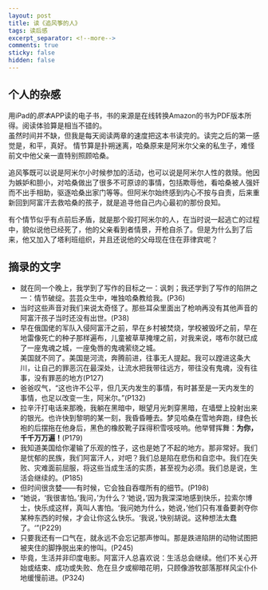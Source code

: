 ```yaml
---
layout: post
title: 读《追风筝的人》
tags: 读后感
excerpt_separator: <!--more-->
comments: true
sticky: false
hidden: false
---
```


## 个人的杂感

用iPad的*原本*APP读的电子书，书的来源是在线转换Amazon的书为PDF版本所得。阅读体验算是相当不错的。     
虽然时间并不缺，但我是每天阅读两章的速度把这本书读完的。读完之后的第一感觉是，和平，真好。 <!--more-->
情节算是扑朔迷离，哈桑原来是阿米尔父亲的私生子，难怪前文中他父亲一直特别照顾哈桑。    

追风筝既可以说是阿米尔小时候参加的活动，也可以说是阿米尔人性的救赎。他因为嫉妒和胆小，对哈桑做出了很多不可原谅的事情，包括欺辱他，看哈桑被人强奸而不出手相助，驱逐哈桑出家门等等。但阿米尔始终感到内心不按与自责，后来重新回到阿富汗去救哈桑的孩子，就是追寻他自己内心最初的那份良知。      

有个情节似乎有点前后矛盾，就是那个殴打阿米尔的人，在当时说一起逃亡的过程中，貌似说他已经死了，他的父亲看到者情景，开枪自杀了。但是为什么到了后来，他又加入了塔利班组织，并且还说他的父母现在住在菲律宾呢？     


## 摘录的文字

* 就在同一个晚上，我学到了写作的目标之一：讽刺；我还学到了写作的陷阱之一：情节破绽。芸芸众生中，唯独哈桑教给我。(P36)
* 当时这些声音对我们来说太奇怪了。那些耳朵里面出了枪响再没有其他声音的阿富汗孩子当时还没有出世。(P38)
* 早在俄国佬的军队入侵阿富汗之前，早在乡村被焚烧，学校被毁坏之前，早在地雷像死亡的种子那样遍布，儿童被草草掩埋之前，对我来说，喀布尔就已成了一座鬼魂之城，一座兔唇的鬼魂萦绕之城。<br/>美国就不同了。美国是河流，奔腾前进，往事无人提起。我可以蹚进这条大川，让自己的罪恶沉在最深处，让流水把我带往远方，带往没有鬼魂，没有往事，没有罪恶的地方(P127)
* 爸爸叹气，“这也许不公平，但几天内发生的事情，有时甚至是一天内发生的事情，也足以改变一生，阿米尔。”(P132)
* 拉辛汗打电话来那晚，我躺在黑暗中，眼望月光刺穿黑暗，在墙壁上投射出来的银光。也许快到黎明的某一刻，我昏昏睡去。梦见哈桑在雪地奔跑，绿色长袍的后摆拖在他身后，黑色的橡胶靴子踩得积雪吱吱响。他举臂挥舞：**为你，千千万万遍！**(P179)
* 我知道美国给你灌输了乐观的性子，这也是她了不起的地方。那非常好。我们是忧郁的民族，我们阿富汗人，对吧？我们总是陷在悲伤和自恋中。我们在失败、灾难面前屈服，将这些当成生活的实质，甚至视为必须。我们总是说，生活会继续的。(P185)
* 但时间很贪婪——有时候，它会独自吞噬所有的细节。(P198)
* “她说，‘我很害怕。’我问，’为什么？‘她说，’因为我深深地感到快乐，拉索尔博士，快乐成这样，真叫人害怕。‘我问她为什么，她说，’他们只有准备要剥夺你某种东西的时候，才会让你这么快乐。‘我说，’快别胡说。这种想法太蠢了。‘”(P229)
* 只要我还有一口气在，就永远不会忘记那声惨叫。那是跌进陷阱的动物试图把被夹住的脚挣脱出来的惨叫。(P245)
* 毕竟，生活并非印度电影。阿富汗人总喜欢说：生活总会继续。他们不关心开始或结束、成功或失败、危在旦夕或柳暗花明，只顾像游牧部落那样风尘仆仆地缓慢前进。(P324)

